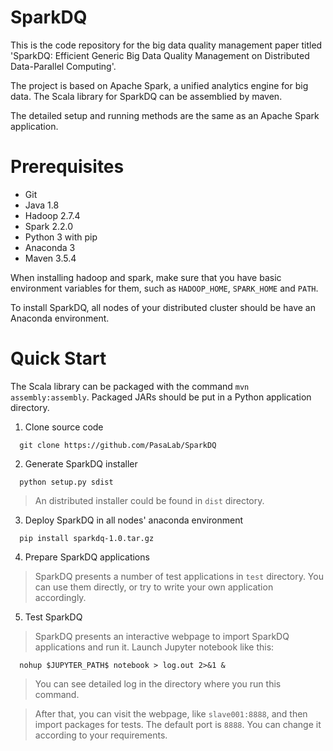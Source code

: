 # SparkDQ

This is the code repository for the big data quality management paper titled 'SparkDQ: Efficient Generic Big Data Quality Management on Distributed Data-Parallel Computing'.

The project is based on Apache Spark, a unified analytics engine for big data. The Scala library for SparkDQ can be assemblied by maven.

The detailed setup and running methods are the same as an Apache Spark application.

# Prerequisites

- Git
- Java 1.8
- Hadoop 2.7.4
- Spark 2.2.0
- Python 3 with pip
- Anaconda 3
- Maven 3.5.4

When installing hadoop and spark, make sure that you have basic environment variables for them, such as `HADOOP_HOME`, `SPARK_HOME` and `PATH`.

To install SparkDQ, all nodes of your distributed cluster should be have an Anaconda environment. 

# Quick Start

The Scala library can be packaged with the command `mvn assembly:assembly`. Packaged JARs should be put in a Python application directory.

1. Clone source code
```
  git clone https://github.com/PasaLab/SparkDQ
```

2. Generate SparkDQ installer
```
  python setup.py sdist
```
> An distributed installer could be found in `dist` directory.

3. Deploy SparkDQ in all nodes' anaconda environment
```
  pip install sparkdq-1.0.tar.gz
```

4. Prepare SparkDQ applications

> SparkDQ presents a number of test applications in `test` directory. You can use them directly, or try to write your own application accordingly.

5. Test SparkDQ

> SparkDQ presents an interactive webpage to import SparkDQ applications and run it. Launch Jupyter notebook like this: 

```
  nohup $JUPYTER_PATH$ notebook > log.out 2>&1 &
```

> You can see detailed log in the directory where you run this command.

> After that, you can visit the webpage, like `slave001:8888`, and then import packages for tests.
> The default port is `8888`. You can change it according to your requirements.
